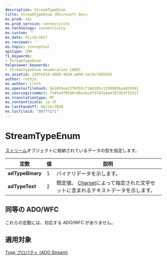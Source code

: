 ```yaml
---
description: StreamTypeEnum
title: StreamTypeEnum |Microsoft Docs
ms.prod: sql
ms.prod_service: connectivity
ms.technology: connectivity
ms.custom: ''
ms.date: 01/19/2017
ms.reviewer: ''
ms.topic: conceptual
apitype: COM
f1_keywords:
- StreamTypeEnum
helpviewer_keywords:
- StreamTypeEnum enumeration [ADO]
ms.assetid: 220fe51d-4889-4020-a099-2ec9c7485503
author: rothja
ms.author: jroth
ms.openlocfilehash: 561095ea23fbf03cf104105c1230955baa029341
ms.sourcegitcommit: 7345e4f05d6c06e1bcd73747a4a47873b3f3251f
ms.translationtype: MT
ms.contentlocale: ja-JP
ms.lasthandoff: 08/24/2020
ms.locfileid: "88777171"
---
```

# <a name="streamtypeenum"></a>StreamTypeEnum
[ストリーム](./stream-object-ado.md)オブジェクトに格納されているデータの型を指定します。  
  
|定数|値|説明|  
|--------------|-----------|-----------------|  
|**adTypeBinary**|1|バイナリデータを示します。|  
|**adTypeText**|2|既定値。 [Charset](./charset-property-ado.md)によって指定された文字セットに含まれるテキストデータを示します。|  
  
## <a name="adowfc-equivalent"></a>同等の ADO/WFC  
 これらの定数には、対応する ADO/WFC がありません。  
  
## <a name="applies-to"></a>適用対象  
 [Type プロパティ (ADO Stream)](./type-property-ado-stream.md)